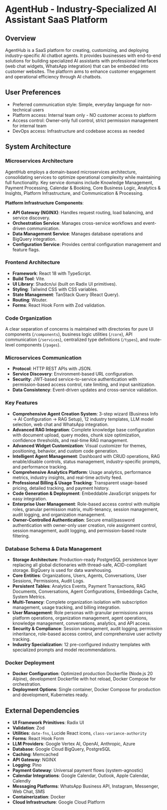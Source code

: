 # AgentHub - Industry-Specialized AI Assistant SaaS Platform

## Overview
AgentHub is a SaaS platform for creating, customizing, and deploying industry-specific AI chatbot agents. It provides businesses with end-to-end solutions for building specialized AI assistants with professional interfaces (web chat widgets, WhatsApp integration) that can be embedded into customer websites. The platform aims to enhance customer engagement and operational efficiency through AI chatbots.

## User Preferences
- Preferred communication style: Simple, everyday language for non-technical users
- Platform access: Internal team only - NO customer access to platform
- Access control: Owner-only full control, strict permission management for internal team
- DevOps access: Infrastructure and codebase access as needed

## System Architecture

### Microservices Architecture
AgentHub employs a domain-based microservices architecture, consolidating services to optimize operational complexity while maintaining full functionality. Key service domains include Knowledge Management, Payment Processing, Calendar & Booking, Core Business Logic, Analytics & Insights, Platform Infrastructure, and Communication & Processing.

**Platform Infrastructure Components**:
- **API Gateway (NGINX)**: Handles request routing, load balancing, and service discovery.
- **Orchestration Service**: Manages cross-service workflows and event-driven communication.
- **Data Management Service**: Manages database operations and BigQuery integration.
- **Configuration Service**: Provides central configuration management and feature flags.

### Frontend Architecture
- **Framework**: React 18 with TypeScript.
- **Build Tool**: Vite.
- **UI Library**: Shadcn/ui (built on Radix UI primitives).
- **Styling**: Tailwind CSS with CSS variables.
- **State Management**: TanStack Query (React Query).
- **Routing**: Wouter.
- **Forms**: React Hook Form with Zod validation.

### Code Organization
A clear separation of concerns is maintained with directories for pure UI components (`/components`), business logic utilities (`/core`), API communication (`/services`), centralized type definitions (`/types`), and route-level components (`/pages`).

### Microservices Communication
- **Protocol**: HTTP REST APIs with JSON.
- **Service Discovery**: Environment-based URL configuration.
- **Security**: JWT-based service-to-service authentication with permission-based access control, rate limiting, and input sanitization.
- **Data Consistency**: Event-driven updates and cross-service validation.

### Key Features
- **Comprehensive Agent Creation System**: 3-step wizard (Business Info → AI Configuration → RAG Setup), 12 industry templates, LLM model selection, web chat and WhatsApp integration.
- **Advanced RAG Integration**: Complete knowledge base configuration with document upload, query modes, chunk size optimization, confidence thresholds, and real-time RAG management.
- **Advanced Widget Customization**: Visual customizer for themes, positioning, behavior, and custom code generation.
- **Intelligent Agent Management**: Dashboard with CRUD operations, RAG enable/disable controls, status management, industry-specific prompts, and performance tracking.
- **Comprehensive Analytics Platform**: Usage analytics, performance metrics, industry insights, and real-time activity feed.
- **Professional Billing & Usage Tracking**: Transparent usage-based pricing, detailed tracking, and payment history.
- **Code Generation & Deployment**: Embeddable JavaScript snippets for easy integration.
- **Enterprise User Management**: Role-based access control with multiple roles, granular permission matrix, multi-tenancy, session management, audit logging, and organization management.
- **Owner-Controlled Authentication**: Secure email/password authentication with owner-only user creation, role assignment control, session management, audit logging, and permission-based route filtering.

### Database Schema & Data Management
- **Storage Architecture**: Production-ready PostgreSQL persistence layer replacing all global dictionaries with thread-safe, ACID-compliant storage. BigQuery is used for data warehousing.
- **Core Entities**: Organizations, Users, Agents, Conversations, User Sessions, Permissions, Audit Logs.
- **Persistent Tables**: Analytics Events, Payment Transactions, RAG Documents, Conversations, Agent Configurations, Embeddings Cache, System Metrics.
- **Multi-Tenancy**: Complete organization isolation with subscription management, usage tracking, and billing integration.
- **User Management**: Role personas with granular permissions across platform operations, organization management, agent operations, knowledge management, conversations, analytics, and API access.
- **Security & Compliance**: Session management, audit logging, permission inheritance, role-based access control, and comprehensive user activity tracking.
- **Industry Specialization**: 12 pre-configured industry templates with specialized prompts and model recommendations.

### Docker Deployment
- **Docker Configuration**: Optimized production Dockerfile (Node.js 20 Alpine), development Dockerfile with hot reload, Docker Compose for orchestration.
- **Deployment Options**: Single container, Docker Compose for production and development, Kubernetes ready.

## External Dependencies

- **UI Framework Primitives**: Radix UI
- **Validation**: Zod
- **Utilities**: `date-fns`, Lucide React icons, `class-variance-authority`
- **Forms**: React Hook Form
- **LLM Providers**: Google Vertex AI, OpenAI, Anthropic, Azure
- **Database**: Google Cloud BigQuery, PostgreSQL
- **Caching**: Memcached
- **API Gateway**: NGINX
- **Logging**: Pino
- **Payment Gateway**: Universal payment flows (system-agnostic)
- **Calendar Integrations**: Google Calendar, Outlook, Apple Calendar, Calendly
- **Messaging Platforms**: WhatsApp Business API, Instagram, Messenger, Web Chat, SMS
- **Containerization**: Docker
- **Cloud Infrastructure**: Google Cloud Platform